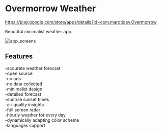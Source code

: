 # Overmorrow Weather

https://play.google.com/store/apps/details?id=com.marotidev.Overmorrow

Beautiful minimalist weather app.

![app_screens](Screenshots/Overmorrow_screen_galery.png)

## Features

-accurate weather forecast\
-open source\
-no ads\
-no data collected\
-minimalist design\
-detailed forecast\
-sunrise sunset times\
-air quality insights\
-full screen radar\
-hourly weather for every day\
-dynamically adapting color scheme\
-languages support
